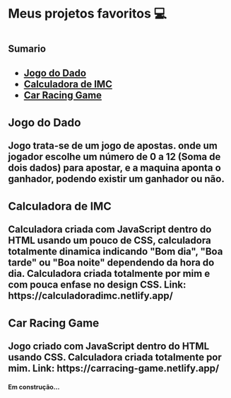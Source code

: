 <h1>Meus projetos favoritos 💻<h1>
  <h2>Sumario<h2>
    <ul>
      <li>
        <a class="nav-link js-scroll active" href="#jogododado">Jogo do Dado</a>
      </li>
      <li>
        <a class="nav-link js-scroll" href="#calculadoradeimc">Calculadora de IMC</a>
      </li>
      <li>
        <a class="nav-link js-scroll" href="#racing">Car Racing Game</a>
      </li>
    </ul>
    <div id="jogododado">
      <h3>Jogo do Dado</h3>
        <p>Jogo trata-se de um jogo de apostas. onde um jogador escolhe um número de 0 a 12 (Soma de dois dados) para apostar, e a maquina aponta o ganhador, podendo             existir um ganhador ou não.</p>
    </div>
    <div id="calculadoradeimc">  
      <h3 href="https://calculadoradimc.netlify.app/">Calculadora de IMC</h3>
        <p>Calculadora criada com JavaScript dentro do HTML usando um pouco de CSS, calculadora totalmente dinamica indicando "Bom dia", "Boa tarde" ou "Boa noite"               dependendo da hora do dia. Calculadora criada totalmente por mim e com pouca enfase no design CSS. Link: https://calculadoradimc.netlify.app/</p>
    </div>
    <div id="racing">  
      <h3 href="https://calculadoradimc.netlify.app/">Car Racing Game</h3>
        <p>Jogo criado com JavaScript dentro do HTML usando CSS. Calculadora criada totalmente por mim. Link: https://carracing-game.netlify.app/</p>
    </div>
    <h4>Em construção...</h4>
